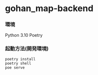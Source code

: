 # gohan_map-backend

### 環境

Python 3.10
Poetry

### 起動方法(開発環境)

```
poetry install
poetry shell
poe serve
```
